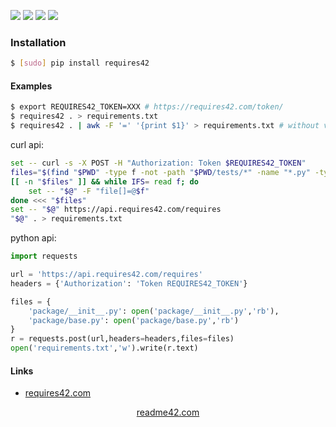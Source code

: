 <!--
https://readme42.com
-->



[![](https://img.shields.io/badge/OS-Unix-blue.svg?longCache=True)]()
[![](https://img.shields.io/pypi/v/requires42.svg?maxAge=3600)](https://pypi.org/project/requires42/)
[![](https://img.shields.io/badge/License-Unlicense-blue.svg?longCache=True)](https://unlicense.org/)
[![](https://github.com/andrewp-as-is/requires42.py/workflows/tests42/badge.svg)](https://github.com/andrewp-as-is/requires42.py/actions)

### Installation
```bash
$ [sudo] pip install requires42
```

#### Examples
```bash
$ export REQUIRES42_TOKEN=XXX # https://requires42.com/token/
$ requires42 . > requirements.txt
$ requires42 . | awk -F '=' '{print $1}' > requirements.txt # without versions
```

curl api:
```bash
set -- curl -s -X POST -H "Authorization: Token $REQUIRES42_TOKEN"
files="$(find "$PWD" -type f -not -path "$PWD/tests/*" -name "*.py" -type f)"
[[ -n "$files" ]] && while IFS= read f; do
    set -- "$@" -F "file[]=@$f"
done <<< "$files"
set -- "$@" https://api.requires42.com/requires
"$@" . > requirements.txt
```

python api:
```python
import requests

url = 'https://api.requires42.com/requires'
headers = {'Authorization': 'Token REQUIRES42_TOKEN'}

files = {
    'package/__init__.py': open('package/__init__.py','rb'),
    'package/base.py': open('package/base.py','rb')
}
r = requests.post(url,headers=headers,files=files)
open('requirements.txt','w').write(r.text)
```

#### Links
+   [requires42.com](https://requires42.com/)

<p align="center">
    <a href="https://readme42.com/">readme42.com</a>
</p>
